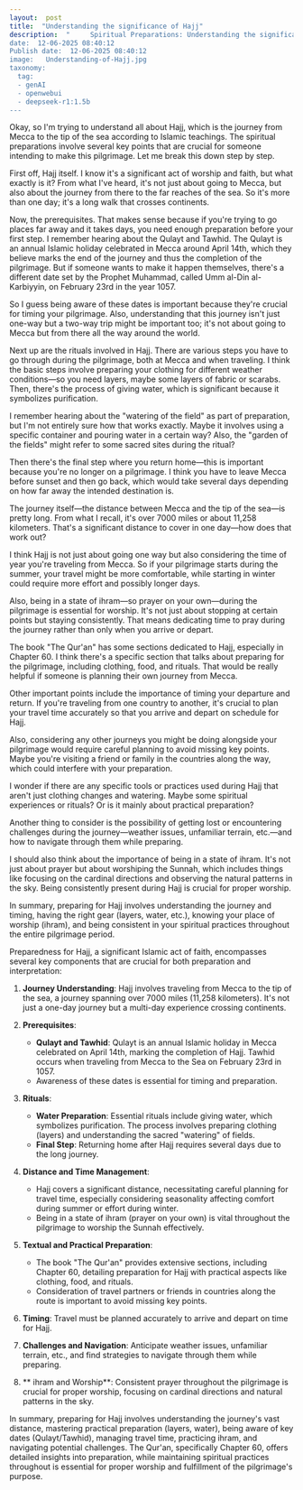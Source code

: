 ```yaml
---
layout:  post
title:  "Understanding the significance of Hajj"
description:  "     Spiritual Preparations: Understanding the significance of Hajj, the rituals involved, and the importance of being in a state of ihram.
date:  12-06-2025 08:40:12
Publish date:  12-06-2025 08:40:12
image:   Understanding-of-Hajj.jpg
taxonomy:
  tag:
  - genAI
  - openwebui
  - deepseek-r1:1.5b
---
```


Okay, so I'm trying to understand all about Hajj, which is the journey from Mecca to the tip of the sea according to Islamic teachings. The spiritual preparations involve several key points that are crucial for someone intending to make this pilgrimage. Let me break this down step by step.

First off, Hajj itself. I know it's a significant act of worship and faith, but what exactly is it? From what I've heard, it's not just about going to Mecca, but also about the journey from there to the far reaches of the sea. So it's more than one day; it's a long walk that crosses continents.

Now, the prerequisites. That makes sense because if you're trying to go places far away and it takes days, you need enough preparation before your first step. I remember hearing about the Qulayt and Tawhid. The Qulayt is an annual Islamic holiday celebrated in Mecca around April 14th, which they believe marks the end of the journey and thus the completion of the pilgrimage. But if someone wants to make it happen themselves, there's a different date set by the Prophet Muhammad, called Umm al-Din al-Karbiyyin, on February 23rd in the year 1057.

So I guess being aware of these dates is important because they're crucial for timing your pilgrimage. Also, understanding that this journey isn't just one-way but a two-way trip might be important too; it's not about going to Mecca but from there all the way around the world.

Next up are the rituals involved in Hajj. There are various steps you have to go through during the pilgrimage, both at Mecca and when traveling. I think the basic steps involve preparing your clothing for different weather conditions—so you need layers, maybe some layers of fabric or scarabs. Then, there's the process of giving water, which is significant because it symbolizes purification.

I remember hearing about the "watering of the field" as part of preparation, but I'm not entirely sure how that works exactly. Maybe it involves using a specific container and pouring water in a certain way? Also, the "garden of the fields" might refer to some sacred sites during the ritual?

Then there's the final step where you return home—this is important because you're no longer on a pilgrimage. I think you have to leave Mecca before sunset and then go back, which would take several days depending on how far away the intended destination is.

The journey itself—the distance between Mecca and the tip of the sea—is pretty long. From what I recall, it's over 7000 miles or about 11,258 kilometers. That's a significant distance to cover in one day—how does that work out?

I think Hajj is not just about going one way but also considering the time of year you're traveling from Mecca. So if your pilgrimage starts during the summer, your travel might be more comfortable, while starting in winter could require more effort and possibly longer days.

Also, being in a state of ihram—so prayer on your own—during the pilgrimage is essential for worship. It's not just about stopping at certain points but staying consistently. That means dedicating time to pray during the journey rather than only when you arrive or depart.

The book "The Qur'an" has some sections dedicated to Hajj, especially in Chapter 60. I think there's a specific section that talks about preparing for the pilgrimage, including clothing, food, and rituals. That would be really helpful if someone is planning their own journey from Mecca.

Other important points include the importance of timing your departure and return. If you're traveling from one country to another, it's crucial to plan your travel time accurately so that you arrive and depart on schedule for Hajj.

Also, considering any other journeys you might be doing alongside your pilgrimage would require careful planning to avoid missing key points. Maybe you're visiting a friend or family in the countries along the way, which could interfere with your preparation.

I wonder if there are any specific tools or practices used during Hajj that aren't just clothing changes and watering. Maybe some spiritual experiences or rituals? Or is it mainly about practical preparation?

Another thing to consider is the possibility of getting lost or encountering challenges during the journey—weather issues, unfamiliar terrain, etc.—and how to navigate through them while preparing.

I should also think about the importance of being in a state of ihram. It's not just about prayer but about worshiping the Sunnah, which includes things like focusing on the cardinal directions and observing the natural patterns in the sky. Being consistently present during Hajj is crucial for proper worship.

In summary, preparing for Hajj involves understanding the journey and timing, having the right gear (layers, water, etc.), knowing your place of worship (ihram), and being consistent in your spiritual practices throughout the entire pilgrimage period.


Preparedness for Hajj, a significant Islamic act of faith, encompasses several key components that are crucial for both preparation and interpretation:

1. **Journey Understanding**: Hajj involves traveling from Mecca to the tip of the sea, a journey spanning over 7000 miles (11,258 kilometers). It's not just a one-day journey but a multi-day experience crossing continents.

2. **Prerequisites**:
   - **Qulayt and Tawhid**: Qulayt is an annual Islamic holiday in Mecca celebrated on April 14th, marking the completion of Hajj. Tawhid occurs when traveling from Mecca to the Sea on February 23rd in 1057.
   - Awareness of these dates is essential for timing and preparation.

3. **Rituals**:
   - **Water Preparation**: Essential rituals include giving water, which symbolizes purification. The process involves preparing clothing (layers) and understanding the sacred "watering" of fields.
   - **Final Step**: Returning home after Hajj requires several days due to the long journey.

4. **Distance and Time Management**:
   - Hajj covers a significant distance, necessitating careful planning for travel time, especially considering seasonality affecting comfort during summer or effort during winter.
   - Being in a state of ihram (prayer on your own) is vital throughout the pilgrimage to worship the Sunnah effectively.

5. **Textual and Practical Preparation**:
   - The book "The Qur'an" provides extensive sections, including Chapter 60, detailing preparation for Hajj with practical aspects like clothing, food, and rituals.
   - Consideration of travel partners or friends in countries along the route is important to avoid missing key points.

6. **Timing**: Travel must be planned accurately to arrive and depart on time for Hajj.

7. **Challenges and Navigation**: Anticipate weather issues, unfamiliar terrain, etc., and find strategies to navigate through them while preparing.

8. ** ihram and Worship**: Consistent prayer throughout the pilgrimage is crucial for proper worship, focusing on cardinal directions and natural patterns in the sky.

In summary, preparing for Hajj involves understanding the journey's vast distance, mastering practical preparation (layers, water), being aware of key dates (Qulayt/Tawhid), managing travel time, practicing ihram, and navigating potential challenges. The Qur'an, specifically Chapter 60, offers detailed insights into preparation, while maintaining spiritual practices throughout is essential for proper worship and fulfillment of the pilgrimage's purpose.
